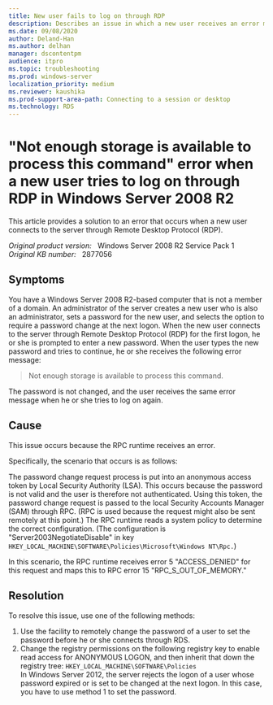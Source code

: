 ```yaml
---
title: New user fails to log on through RDP
description: Describes an issue in which a new user receives an error message after the user types a new password.
ms.date: 09/08/2020
author: Deland-Han
ms.author: delhan
manager: dscontentpm
audience: itpro
ms.topic: troubleshooting
ms.prod: windows-server
localization_priority: medium
ms.reviewer: kaushika
ms.prod-support-area-path: Connecting to a session or desktop
ms.technology: RDS
---
```

# "Not enough storage is available to process this command" error when a new user tries to log on through RDP in Windows Server 2008 R2

This article provides a solution to an error that occurs when a new user connects to the server through Remote Desktop Protocol (RDP).

_Original product version:_ &nbsp; Windows Server 2008 R2 Service Pack 1  
_Original KB number:_ &nbsp; 2877056

## Symptoms

You have a Windows Server 2008 R2-based computer that is not a member of a domain. An administrator of the server creates a new user who is also an administrator, sets a password for the new user, and selects the option to require a password change at the next logon. When the new user connects to the server through Remote Desktop Protocol (RDP) for the first logon, he or she is prompted to enter a new password. When the user types the new password and tries to continue, he or she receives the following error message:  

> Not enough storage is available to process this command.

The password is not changed, and the user receives the same error message when he or she tries to log on again.

## Cause

This issue occurs because the RPC runtime receives an error.

Specifically, the scenario that occurs is as follows:

The password change request process is put into an anonymous access token by Local Security Authority (LSA). This occurs because the password is not valid and the user is therefore not authenticated. Using this token, the password change request is passed to the local Security Accounts Manager (SAM) through RPC. (RPC is used because the request might also be sent remotely at this point.) The RPC runtime reads a system policy to determine the correct configuration. (The configuration is "Server2003NegotiateDisable" in key `HKEY_LOCAL_MACHINE\SOFTWARE\Policies\Microsoft\Windows NT\Rpc.`)

In this scenario, the RPC runtime receives error 5 "ACCESS_DENIED" for this request and maps this to RPC error 15 "RPC_S_OUT_OF_MEMORY."

## Resolution

To resolve this issue, use one of the following methods:  

1. Use the facility to remotely change the password of a user to set the password before he or she connects through RDS.  
2. Change the registry permissions on the following registry key to enable read access for ANONYMOUS LOGON, and then inherit that down the registry tree:   `HKEY_LOCAL_MACHINE\SOFTWARE\Policies`  
In Windows Server 2012, the server rejects the logon of a user whose password expired or is set to be changed at the next logon. In this case, you have to use method 1 to set the password.

